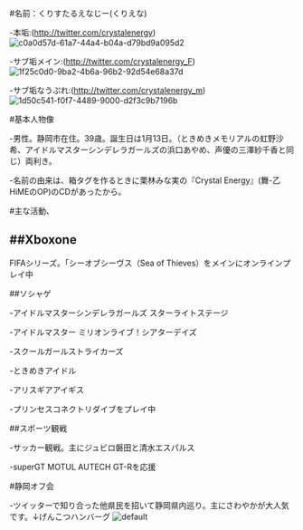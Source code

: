 #名前：くりすたるえなじー(くりえな)

-本垢:(http://twitter.com/crystalenergy)![c0a0d57d-61a7-44a4-b04a-d79bd9a095d2](https://user-images.githubusercontent.com/42828621/44844549-35064a80-ac86-11e8-8fc0-bade647ebd60.jpg)


-サブ垢メイン:(http://twitter.com/crystalenergy_F)![1f25c0d0-9ba2-4b6a-96b2-92d54e68a37d](https://user-images.githubusercontent.com/42828621/44844636-6aab3380-ac86-11e8-9b72-256e4cf4fe68.jpg)


-サブ垢なうぷれ:(http://twitter.com/crystalenergy_m)![1d50c541-f0f7-4489-9000-d2f3c9b7196b](https://user-images.githubusercontent.com/42828621/44844681-8a425c00-ac86-11e8-81eb-95c363d46c9f.jpg)


#基本人物像

-男性。静岡市在住。39歳。誕生日は1月13日。（ときめきメモリアルの虹野沙希、アイドルマスターシンデレラガールズの浜口あやめ、声優の三澤紗千香と同じ）両利き。

-名前の由来は、箱タグを作るときに栗林みな実の『Crystal Energy』(舞-乙HiMEのOP)のCDがあったから。

#主な活動、

##Xboxone 
-
FIFAシリーズ。「シーオブシーヴス（Sea of Thieves）をメインにオンラインプレイ中

##ソシャゲ 

-アイドルマスターシンデレラガールズ スターライトステージ

-アイドルマスター ミリオンライブ！シアターデイズ

-スクールガールストライカーズ

-ときめきアイドル

-アリスギアアイギス

-プリンセスコネクトリダイブをプレイ中

##スポーツ観戦

-サッカー観戦。主にジュビロ磐田と清水エスパルス

-superGT MOTUL AUTECH GT-Rを応援

#静岡オフ会

-ツイッターで知り合った他県民を招いて静岡県内巡り。主にさわやかが大人気です。↓げんこつハンバーグ ![default](https://user-images.githubusercontent.com/42828621/44842150-11400600-ac80-11e8-8a2b-ba6622060f12.jpg)

